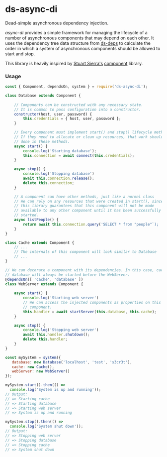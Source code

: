 # ds-async-di

Dead-simple asynchronous dependency injection.

*async-di* provides a simple framework for managing the lifecycle of a number
of asynchronous components that may depend on each other. It uses the dependency
tree data structure from [ds-deps](https://github.com/kendru/ds-deps) to
calculate the order in which a system of asynchronous components should be
allowed to start and stop.

This library is heavily inspired by [Stuart Sierra's](https://github.com/stuartsierra)
[component](https://github.com/stuartsierra/component) library.

### Usage

```javascript
const { Component, dependsOn, system } = require('ds-async-di');

class Database extends Component {
    
    // Components can be constructed with any necessary state.
    // It is common to pass configuration into a constructor.
    constructor(host, user, password) {
        this.credentials = { host, user, password };
    }

    // Every component must implement start() and stop() lifecycle methods
    // If they need to allocate or clean up resources, that work should be
    // done in these methods.
    async start() {
        console.log('Starting database');
        this.connection = await connect(this.credentials);
    }

    async stop() {
        console.log('Stopping database')
        await this.connection.release();
        delete this.connection;
    }

    // A component can have other methods, just like a normal class
    // We can rely on any resources that were created in start(), since
    // this library guarantees that this component will not be made
    // available to any other component until it has been successfully
    // started.
    async listPeople() {
        return await this.connection.query('SELECT * from "people"`);
    }
}

class Cache extends Component {
    // ...
    // The internals of this component will look similar to Database
    // ...
}

// We can decorate a component with its dependencies. In this case, cache and
// database will always be started before the WebServer.
@dependsOn([ 'cache', 'database' ])
class WebServer extends Component {
    
    async start() {
        console.log('Starting web server')
        // We can access the injected components as properties on this
        // component.
        this.handler = await startServer(this.database, this.cache);
    }

    async stop() {
        console.log('Stopping web server')
        await this.handler.shutdown();
        delete this.handler;
    }
}

const mySystem = system({
   database: new Database('localhost', 'test', 's3cr3t'),
   cache: new Cache(),
   webServer: new WebServer()
});

mySystem.start().then(() =>
  console.log('System is up and running'));
// Output:
// => Starting cache
// => Starting database
// => Starting web server
// => System is up and running

mySystem.stop().then(() =>
  console.log('System shut down'));
// Output:
// => Stopping web server
// => Stopping database
// => Stopping cache
// => System shut down
```
